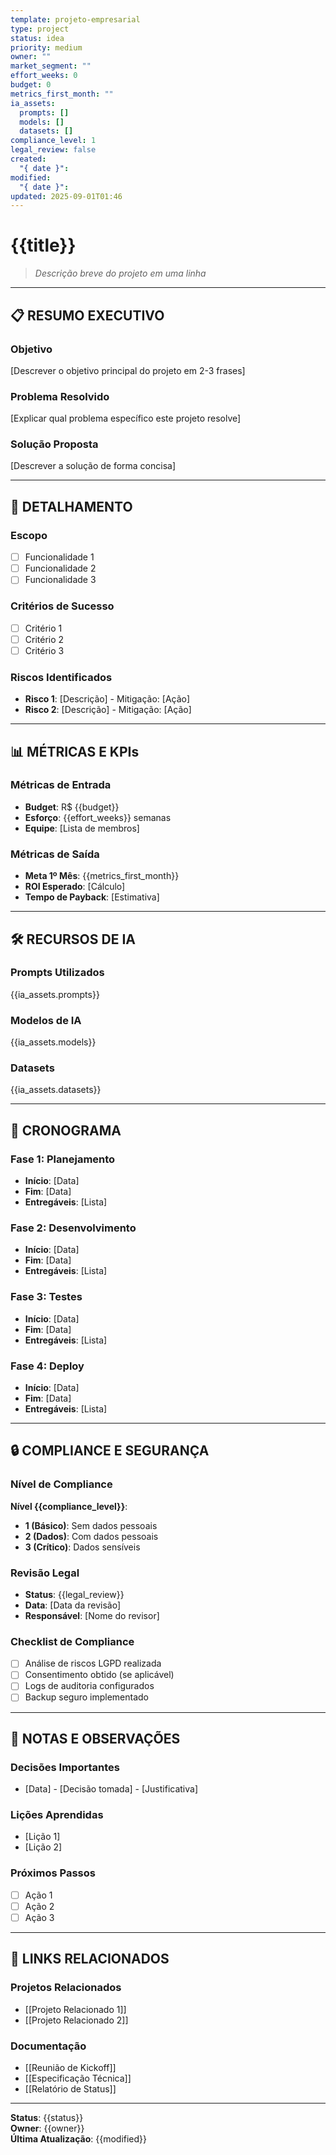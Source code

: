 ```yaml
---
template: projeto-empresarial
type: project
status: idea
priority: medium
owner: ""
market_segment: ""
effort_weeks: 0
budget: 0
metrics_first_month: ""
ia_assets:
  prompts: []
  models: []
  datasets: []
compliance_level: 1
legal_review: false
created:
  "{ date }":
modified:
  "{ date }":
updated: 2025-09-01T01:46
---
```


# {{title}}

> *Descrição breve do projeto em uma linha*

---

## 📋 **RESUMO EXECUTIVO**

### **Objetivo**
[Descrever o objetivo principal do projeto em 2-3 frases]

### **Problema Resolvido**
[Explicar qual problema específico este projeto resolve]

### **Solução Proposta**
[Descrever a solução de forma concisa]

---

## 🎯 **DETALHAMENTO**

### **Escopo**
- [ ] Funcionalidade 1
- [ ] Funcionalidade 2
- [ ] Funcionalidade 3

### **Critérios de Sucesso**
- [ ] Critério 1
- [ ] Critério 2
- [ ] Critério 3

### **Riscos Identificados**
- **Risco 1**: [Descrição] - Mitigação: [Ação]
- **Risco 2**: [Descrição] - Mitigação: [Ação]

---

## 📊 **MÉTRICAS E KPIs**

### **Métricas de Entrada**
- **Budget**: R$ {{budget}}
- **Esforço**: {{effort_weeks}} semanas
- **Equipe**: [Lista de membros]

### **Métricas de Saída**
- **Meta 1º Mês**: {{metrics_first_month}}
- **ROI Esperado**: [Cálculo]
- **Tempo de Payback**: [Estimativa]

---

## 🛠️ **RECURSOS DE IA**

### **Prompts Utilizados**
{{ia_assets.prompts}}

### **Modelos de IA**
{{ia_assets.models}}

### **Datasets**
{{ia_assets.datasets}}

---

## 📅 **CRONOGRAMA**

### **Fase 1: Planejamento**
- **Início**: [Data]
- **Fim**: [Data]
- **Entregáveis**: [Lista]

### **Fase 2: Desenvolvimento**
- **Início**: [Data]
- **Fim**: [Data]
- **Entregáveis**: [Lista]

### **Fase 3: Testes**
- **Início**: [Data]
- **Fim**: [Data]
- **Entregáveis**: [Lista]

### **Fase 4: Deploy**
- **Início**: [Data]
- **Fim**: [Data]
- **Entregáveis**: [Lista]

---

## 🔒 **COMPLIANCE E SEGURANÇA**

### **Nível de Compliance**
**Nível {{compliance_level}}**: 
- **1 (Básico)**: Sem dados pessoais
- **2 (Dados)**: Com dados pessoais
- **3 (Crítico)**: Dados sensíveis

### **Revisão Legal**
- **Status**: {{legal_review}}
- **Data**: [Data da revisão]
- **Responsável**: [Nome do revisor]

### **Checklist de Compliance**
- [ ] Análise de riscos LGPD realizada
- [ ] Consentimento obtido (se aplicável)
- [ ] Logs de auditoria configurados
- [ ] Backup seguro implementado

---

## 📝 **NOTAS E OBSERVAÇÕES**

### **Decisões Importantes**
- [Data] - [Decisão tomada] - [Justificativa]

### **Lições Aprendidas**
- [Lição 1]
- [Lição 2]

### **Próximos Passos**
- [ ] Ação 1
- [ ] Ação 2
- [ ] Ação 3

---

## 🔗 **LINKS RELACIONADOS**

### **Projetos Relacionados**
- [[Projeto Relacionado 1]]
- [[Projeto Relacionado 2]]

### **Documentação**
- [[Reunião de Kickoff]]
- [[Especificação Técnica]]
- [[Relatório de Status]]

---

**Status**: {{status}}  
**Owner**: {{owner}}  
**Última Atualização**: {{modified}}
